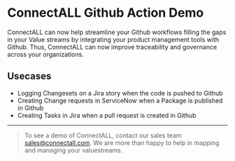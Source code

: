 # ConnectALL Github Action Demo

ConnectALL can now help streamline your Github workflows filling the gaps in your Value streams by integrating your product management tools with Github. Thus, ConnectALL can now improve traceability and governance across your organizations. 

## Usecases

* Logging Changesets on a Jira story when the code is pushed to Github
* Creating Change requests in ServiceNow when a Package is published in Github
* Creating Tasks in Jira when a pull request is created in Github

----
> To see a demo of ConnectALL, contact our sales team sales@connectall.com. We are more than happy to help in mapping and managing your valuestreams. 


